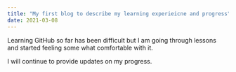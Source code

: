 ```yaml
---
title: "My first blog to describe my learning experieicne and progress"
date: 2021-03-08
---
```

Learning GitHub so far has been difficult but I am going through lessons and started feeling some what comfortable with it. 

I will continue to provide updates on my progress.

